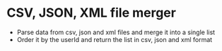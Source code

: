 # CSV, JSON, XML file merger
* Parse data from csv, json and xml files and merge it into a single list
* Order it by the userId and return the list in csv, json and xml format

